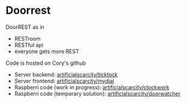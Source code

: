 # Doorrest

DoorREST as in
* RESTroom
* RESTful api
* everyone gets more REST

Code is hosted on Cory's github
* Server backend: [artificialscarcity/ticktock](https://github.com/artificialscarcity/ticktock)
* Server frontend: [artificialscarcity/mydial](https://github.com/artificialscarcity/mydial)
* Raspberri code (work in progress): [artificialscarcity/clockwork](https://github.com/artificialscarcity/clockwork)
* Raspberri code (temporary solution): [artificialscarcity/doorwatcher](https://github.com/artificialscarcity/doorwatcher)
